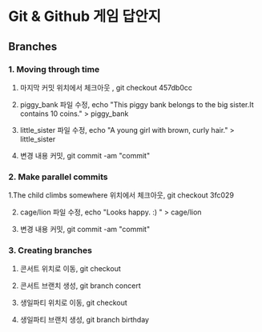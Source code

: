 # Git & Github 게임 답안지

## Branches

### 1. Moving through time

1.  마지막 커밋 위치에서 체크아웃 , git checkout 457db0cc

2.  piggy_bank 파일 수정, echo "This piggy bank belongs to the big sister.It contains 10 coins." > piggy_bank

3.  little_sister 파일 수정, echo "A young girl with brown, curly hair." > little_sister

4.  변경 내용 커밋, git commit -am "commit"

### 2. Make parallel commits

1.The child climbs somewhere 위치에서 체크아웃, git checkout 3fc029

2.  cage/lion 파일 수정, echo "Looks happy. :) " > cage/lion

3.  변경 내용 커밋, git commit -am "commit"

### 3. Creating branches

1.  콘서트 위치로 이동, git checkout

2.  콘서트 브랜치 생성, git branch concert

3.  생일파티 위치로 이동, git checkout

4.  생일파티 브랜치 생성, git branch birthday
